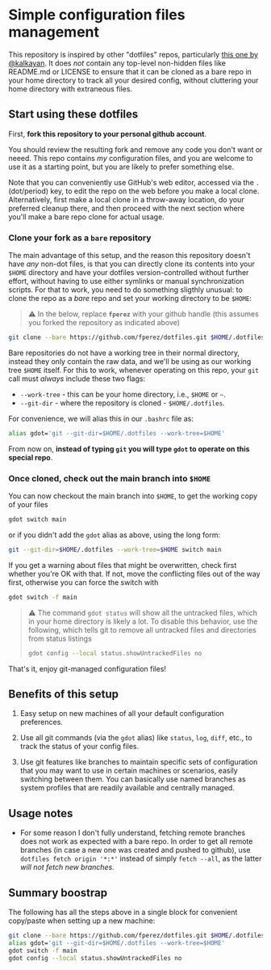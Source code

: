 # Simple configuration files management

This repository is inspired by other "dotfiles" repos, particularly [this one by @kalkayan](https://github.com/kalkayan/dotfiles).  It does _not_ contain any top-level non-hidden files like README.md or LICENSE to ensure that it can be cloned as a bare repo in your home directory to track all your desired config, without cluttering your home directory with extraneous files.

## Start using these dotfiles

First, **fork this repository to your personal github account**.

You should review the resulting fork and remove any code you don't want or neeed. This repo contains _my_ configuration files, and you are welcome to use it as a starting point, but you are likely to prefer something else.

Note that you can conveniently use GitHub's web editor, accessed via the `.` (dot/period) key, to edit the repo on the web before you make a local clone.  Alternatively, first make a local clone in a throw-away location, do your preferred cleanup there, and then proceed with the next section where you'll make a bare repo clone for actual usage.

### Clone your fork as a `bare` repository

The main advantage of this setup, and the reason this repository doesn't have _any_ non-dot files, is that you can directly clone its contents into your `$HOME` directory and have your dotfiles version-controlled without further effort, without having to use either symlinks or manual synchronization scripts. For that to work, you need to do something sligthly unusual: to clone the repo as a _bare_ repo and set your working directory to be `$HOME`:

> :warning: In the below, replace **`fperez`** with your github handle (this assumes you forked the repository as indicated above)

```bash
git clone --bare https://github.com/fperez/dotfiles.git $HOME/.dotfiles
````

Bare repositories do not have a working tree in their normal directory, instead they only contain the raw data, and we'll be using as our working tree `$HOME` itself. For this to work, whenever operating on this repo, your `git` call must _always_ include these two flags:

- `--work-tree` - this can be your home directory, i.e., `$HOME` or `~`.
- `--git-dir` - where the repository is cloned - `$HOME/.dotfiles`.

For convenience, we will alias this in our `.bashrc`  file as:

```bash
alias gdot='git --git-dir=$HOME/.dotfiles --work-tree=$HOME'
```

From now on, **instead of typing `git` you will type `gdot` to operate on this special repo**.

### Once cloned, check out the main branch into `$HOME`

You can now checkout the main branch into `$HOME`, to get the working copy of your files 

```bash
gdot switch main
```

or if you didn't add the `gdot` alias as above, using the long form:

```bash
git --git-dir=$HOME/.dotfiles --work-tree=$HOME switch main
```

If you get a warning about files that might be overwritten, check first whether you're OK with that. If not, move the conflicting files out of the way first, otherwise you can force the switch with

```bash
gdot switch -f main
```

> :warning: The command `gdot status` will show all the untracked files, which in your home directory is likely a lot. To disable this behavior, use the following, which tells git to remove all untracked files and directories from status listings
>
> ```bash 
> gdot config --local status.showUntrackedFiles no 
> ```

That's it, enjoy git-managed configuration files!


## Benefits of this setup

1. Easy setup on new machines of all your default configuration preferences.

1. Use all git commands (via the `gdot` alias) like `status`, `log`, `diff`, etc., to track the status of your config files.

1. Use git features like branches to maintain specific sets of configuration that you may want to use in certain machines or scenarios, easily switching between them.  You can basically use named branches as system profiles that are readily available and centrally managed.


## Usage notes

* For some reason I don't fully understand, fetching remote branches does not work as expected with a bare repo. In order to get all remote branches (in case a new one was created and pushed to github), use `dotfiles fetch origin '*:*'` instead of simply `fetch --all`, as the latter _will not fetch new branches_. 


## Summary boostrap

The following has all the steps above in a single block for convenient copy/paste when setting up a new machine:

```bash
git clone --bare https://github.com/fperez/dotfiles.git $HOME/.dotfiles
alias gdot='git --git-dir=$HOME/.dotfiles --work-tree=$HOME'
gdot switch -f main
gdot config --local status.showUntrackedFiles no
```
